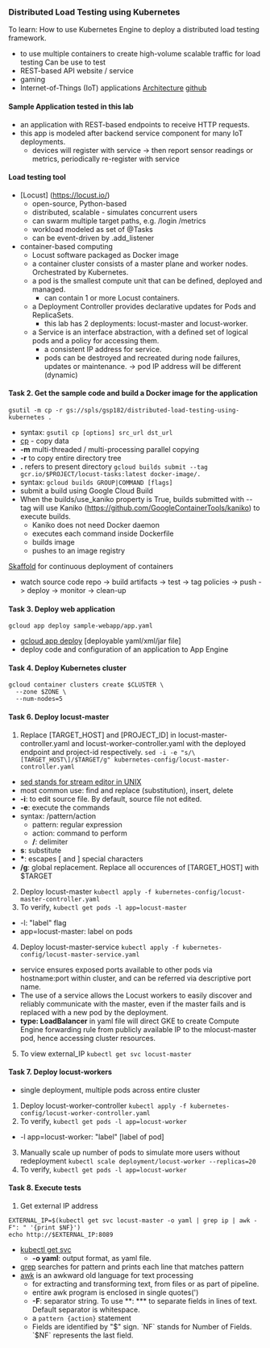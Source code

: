 ### Distributed Load Testing using Kubernetes
To learn: How to use Kubernetes Engine to deploy a distributed load testing framework.
  - to use multiple containers to create high-volume scalable traffic for load testing
Can be use to test
  - REST-based API website / service
  - gaming
  - Internet-of-Things (IoT) applications
[Architecture](https://cloud.google.com/architecture/distributed-load-testing-using-gke)
[github](https://github.com/GoogleCloudPlatform/distributed-load-testing-using-kubernetes)

#### Sample Application tested in this lab
  - an application with REST-based endpoints to receive HTTP requests.
  - this app is modeled after backend service component for many IoT deployments.
    - devices will register with service -> then report sensor readings or metrics, periodically re-register with service

#### Load testing tool
  - [Locust] (https://locust.io/)
    - open-source, Python-based
    - distributed, scalable - simulates concurrent users 
    - can swarm multiple target paths, e.g. /login /metrics
    - workload modeled as set of @Tasks
    - can be event-driven by .add_listener
  - container-based computing
    - Locust software packaged as Docker image
    - a container cluster consists of a master plane and worker nodes. Orchestrated by Kubernetes.
    - a pod is the smallest compute unit that can be defined, deployed and managed.
      - can contain 1 or more Locust containers.
    - a Deployment Controller provides declarative updates for Pods and ReplicaSets.
      - this lab has 2 deployments: locust-master and locust-worker.
    - a Service is an interface abstraction, with a defined set of logical pods and a policy for accessing them.  
      - a consistent IP address for service.
      - pods can be destroyed and recreated during node failures, updates or maintenance.
        -> pod IP address will be different (dynamic)

#### Task 2. Get the sample code and build a Docker image for the application
`gsutil -m cp -r gs://spls/gsp182/distributed-load-testing-using-kubernetes .`
  - syntax: `gsutil cp [options] src_url dst_url`
  - [cp](https://cloud.google.com/storage/docs/gsutil/commands/cp) - copy data
  - **-m** multi-threaded / multi-processing parallel copying
  - **-r** to copy entire directory tree
  - **.** refers to present directory
`gcloud builds submit --tag gcr.io/$PROJECT/locust-tasks:latest docker-image/.`
  - syntax: `gcloud builds GROUP|COMMAND [flags]`
  - submit a build using Google Cloud Build
  - When the builds/use_kaniko property is True, builds submitted with --tag will use Kaniko (https://github.com/GoogleContainerTools/kaniko) to execute builds.
    - Kaniko does not need Docker daemon
    - executes each command inside Dockerfile
    - builds image
    - pushes to an image registry

[Skaffold](https://skaffold.dev/) for continuous deployment of containers
  - watch source code repo -> build artifacts -> test -> tag policies -> push -> deploy -> monitor -> clean-up

#### Task 3. Deploy web application
`gcloud app deploy sample-webapp/app.yaml`
  - [gcloud app deploy](https://cloud.google.com/sdk/gcloud/reference/app/deploy) [deployable yaml/xml/jar file]
  - deploy code and configuration of an application to App Engine

#### Task 4. Deploy Kubernetes cluster
```
gcloud container clusters create $CLUSTER \
  --zone $ZONE \
  --num-nodes=5
```

#### Task 6. Deploy locust-master
1. Replace [TARGET_HOST] and [PROJECT_ID] in locust-master-controller.yaml and locust-worker-controller.yaml with the deployed endpoint and project-id respectively.
`sed -i -e "s/\[TARGET_HOST\]/$TARGET/g" kubernetes-config/locust-master-controller.yaml`
  - [sed stands for stream editor in UNIX](https://www.educba.com/sed-command-in-unix/)
  - most common use: find and replace (substitution), insert, delete
  - **-i**: to edit source file. By default, source file not edited. 
  - **-e**: execute the commands
  - syntax: /pattern/action
    - pattern: regular expression
    - action: command to perform
    - **/**: delimiter
  - **s**: substitute
  - **\***: escapes [ and ] special characters
  - **/g**: global replacement. Replace all occurences of [TARGET_HOST] with $TARGET 

2. Deploy locust-master
`kubectl apply -f kubernetes-config/locust-master-controller.yaml`
3. To verify, `kubectl get pods -l app=locust-master`
  - -l: "label" flag
  - app=locust-master: label on pods
4. Deploy locust-master-service
`kubectl apply -f kubernetes-config/locust-master-service.yaml`
  - service ensures exposed ports available to other pods via hostname:port within cluster, and can be referred via descriptive port name.
  -  The use of a service allows the Locust workers to easily discover and reliably communicate with the master, even if the master fails and is replaced with a new pod by the deployment. 
  - __type: LoadBalancer__ in yaml file will direct GKE to create Compute Engine forwarding rule from publicly available IP to the mlocust-master pod, hence accessing cluster resources.
5. To view external_IP
`kubectl get svc locust-master`

#### Task 7. Deploy locust-workers
- single deployment, multiple pods across entire cluster
1. Deploy locust-worker-controller
`kubectl apply -f kubernetes-config/locust-worker-controller.yaml`
2. To verify, `kubectl get pods -l app=locust-worker`
  - -l app=locust-worker: "label" [label of pod]
3. Manually scale up number of pods to simulate more users without redeployment
`kubectl scale deployment/locust-worker --replicas=20`
4. To verify, `kubectl get pods -l app=locust-worker`

#### Task 8. Execute tests
1. Get external IP address
```
EXTERNAL_IP=$(kubectl get svc locust-master -o yaml | grep ip | awk -F": " '{print $NF}')
echo http://$EXTERNAL_IP:8089
```
- [kubectl get svc](https://kubernetes.io/docs/reference/generated/kubectl/kubectl-commands#get) 
  - **-o yaml**: output format, as yaml file.
- [grep](https://www.man7.org/linux/man-pages/man1/grep.1.html) searches for pattern and prints each line that matches pattern
- [awk](https://www.howtogeek.com/562941/how-to-use-the-awk-command-on-linux/) is an awkward old language for text processing
  - for extracting and transforming text, from files or as part of pipeline.
  - entire awk program is enclosed in single quotes(')
  - **-F**: separator string. To use **: *** to separate fields in lines of text. Default separator is whitespace.
  - a `pattern {action}` statement
  - Fields are identified by "$" sign. `NF` stands for Number of Fields. `$NF` represents the last field.
  

